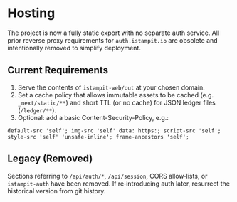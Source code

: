 # Hosting

The project is now a fully static export with no separate auth service. All prior reverse proxy requirements for `auth.istampit.io` are obsolete and intentionally removed to simplify deployment.

## Current Requirements

1. Serve the contents of `istampit-web/out` at your chosen domain.
2. Set a cache policy that allows immutable assets to be cached (e.g. `_next/static/**`) and short TTL (or no cache) for JSON ledger files (`/ledger/**`).
3. Optional: add a basic Content-Security-Policy, e.g.:

```text
default-src 'self'; img-src 'self' data: https:; script-src 'self'; style-src 'self' 'unsafe-inline'; frame-ancestors 'self';
```

## Legacy (Removed)

Sections referring to `/api/auth/*`, `/api/session`, CORS allow‑lists, or `istampit-auth` have been removed. If re‑introducing auth later, resurrect the historical version from git history.
